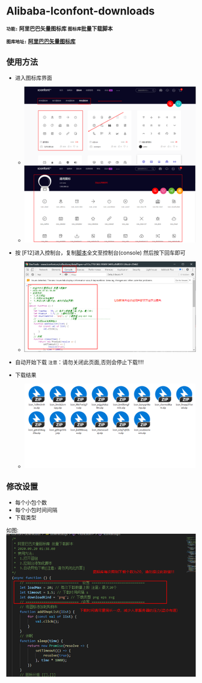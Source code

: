 # Alibaba-Iconfont-downloads

**`功能:` 阿里巴巴矢量图标库 `图标库`批量下载脚本**

**`图库地址:` [阿里巴巴矢量图标库](https://www.iconfont.cn/)**

## 使用方法

+ 进入图标库界面
    + ![进入图标库1](./image/into1.png)
    + ![进入图标库2](./image/isher.png)
+ 按 [F12]进入控制台，复制[脚本](./download.js)全文至控制台(console) 然后按下回车即可
    + ![下载](./image/download.png)

+ 自动开始下载 `注意`：请勿关闭此页面,否则会停止下载!!!!
+ 下载结果
    + ![结果](./image/res.png)

## 修改设置

+ 每个小包个数
+ 每个小包时间间隔
+ 下载类型

如图:
![设置](./image/set.png)